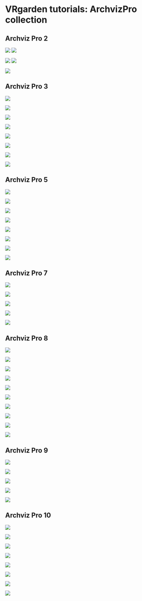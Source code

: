 # VRgarden tutorials: ArchvizPro collection
## Archviz Pro 2

<p align="left"><img src="images/archviz/archviz01.jpg"/>
<img src="images/archviz/archviz02.jpg"/></p>
<p align="left"><img src="images/archviz/archviz03.jpg"/>
<img src="images/archviz/archviz04.jpg"/></p>
<p align="left"><img src="images/archviz/archviz05.jpg"/></p>


## Archviz Pro 3

<p align="left"><img src="images/archviz/archviz06.jpg"/></p>
<p align="left"><img src="images/archviz/archviz07.jpg"/></p>
<p align="left"><img src="images/archviz/archviz08.jpg"/></p>
<p align="left"><img src="images/archviz/archviz09.jpg"/></p>
<p align="left"><img src="images/archviz/archviz10.jpg"/></p>
<p align="left"><img src="images/archviz/archviz11.jpg"/></p>
<p align="left"><img src="images/archviz/archviz12.jpg"/></p>
<p align="left"><img src="images/archviz/archviz13.jpg"/></p>


## Archviz Pro 5

<p align="left"><img src="images/archviz/archviz14.jpg"/></p>
<p align="left"><img src="images/archviz/archviz15.jpg"/></p>
<p align="left"><img src="images/archviz/archviz16.jpg"/></p>
<p align="left"><img src="images/archviz/archviz17.jpg"/></p>
<p align="left"><img src="images/archviz/archviz18.jpg"/></p>
<p align="left"><img src="images/archviz/archviz19.jpg"/></p>
<p align="left"><img src="images/archviz/archviz20.jpg"/></p>
<p align="left"><img src="images/archviz/archviz21.jpg"/></p>


## Archviz Pro 7

<p align="left"><img src="images/archviz/archviz22.jpg"/></p>
<p align="left"><img src="images/archviz/archviz23.jpg"/></p>
<p align="left"><img src="images/archviz/archviz24.jpg"/></p>
<p align="left"><img src="images/archviz/archviz25.jpg"/></p>
<p align="left"><img src="images/archviz/archviz26.jpg"/></p>


## Archviz Pro 8

<p align="left"><img src="images/archviz/archviz27.jpg"/></p>
<p align="left"><img src="images/archviz/archviz28.jpg"/></p>
<p align="left"><img src="images/archviz/archviz29.jpg"/></p>
<p align="left"><img src="images/archviz/archviz30.jpg"/></p>
<p align="left"><img src="images/archviz/archviz31.jpg"/></p>
<p align="left"><img src="images/archviz/archviz32.jpg"/></p>
<p align="left"><img src="images/archviz/archviz33.jpg"/></p>
<p align="left"><img src="images/archviz/archviz34.jpg"/></p>
<p align="left"><img src="images/archviz/archviz35.jpg"/></p>
<p align="left"><img src="images/archviz/archviz36.jpg"/></p>

## Archviz Pro 9

<p align="left"><img src="images/archviz/archviz37.jpg"/></p>
<p align="left"><img src="images/archviz/archviz38.jpg"/></p>
<p align="left"><img src="images/archviz/archviz39.jpg"/></p>
<p align="left"><img src="images/archviz/archviz40.jpg"/></p>
<p align="left"><img src="images/archviz/archviz41.jpg"/></p>

## Archviz Pro 10

<p align="left"><img src="images/archviz/archviz42.jpg"/></p>
<p align="left"><img src="images/archviz/archviz43.jpg"/></p>
<p align="left"><img src="images/archviz/archviz44.jpg"/></p>
<p align="left"><img src="images/archviz/archviz45.jpg"/></p>
<p align="left"><img src="images/archviz/archviz46.jpg"/></p>
<p align="left"><img src="images/archviz/archviz47.jpg"/></p>
<p align="left"><img src="images/archviz/archviz48.jpg"/></p>
<p align="left"><img src="images/archviz/archviz49.jpg"/></p>
